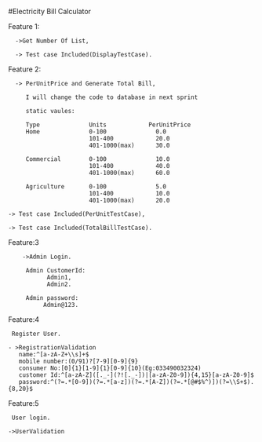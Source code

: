 #Electricity Bill Calculator

Feature 1:

      ->Get Number Of List,
      
      -> Test case Included(DisplayTestCase).
 
Feature 2:

      -> PerUnitPrice and Generate Total Bill,
      
         I will change the code to database in next sprint
         
         static vaules:
         
         Type              Units            PerUnitPrice
         Home              0-100              0.0
                           101-400            20.0
                           401-1000(max)      30.0
                           
         Commercial        0-100              10.0
                           101-400            40.0
                           401-1000(max)      60.0
                           
         Agriculture       0-100              5.0
                           101-400            10.0
                           401-1000(max)      20.0
                           
    -> Test case Included(PerUnitTestCase),
    
    -> Test case Included(TotalBillTestCase).

Feature:3 

        ->Admin Login.

         Admin CustomerId:
               Admin1,
               Admin2.

         Admin password:
              Admin@123.

Feature:4 

     Register User.

    - >RegistrationValidation
       name:^[a-zA-Z+\\s]+$
       mobile number:(0/91)?[7-9][0-9]{9}
       consumer No:[0]{1}[1-9]{1}[0-9]{10}(Eg:033490032324)
       customer Id:^[a-zA-Z]([._-](?![._-])|[a-zA-Z0-9]){4,15}[a-zA-Z0-9]$
       password:^(?=.*[0-9])(?=.*[a-z])(?=.*[A-Z])(?=.*[@#$%^)])(?=\\S+$).{8,20}$
   
Feature:5 

     User login.

    ->UserValidation


